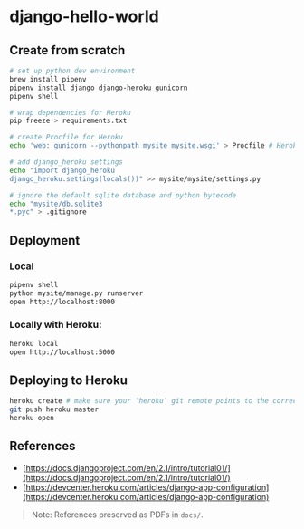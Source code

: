 # django-hello-world

## Create from scratch

```sh
# set up python dev environment
brew install pipenv
pipenv install django django-heroku gunicorn
pipenv shell

# wrap dependencies for Heroku
pip freeze > requirements.txt

# create Procfile for Heroku
echo 'web: gunicorn --pythonpath mysite mysite.wsgi' > Procfile # Heroku expects the project to be at root level. `--pythyonpath` allows it to be in a specified subdirectory path.

# add django_heroku settings
echo "import django_heroku
django_heroku.settings(locals())" >> mysite/mysite/settings.py

# ignore the default sqlite database and python bytecode
echo "mysite/db.sqlite3
*.pyc" > .gitignore
```

## Deployment

### Local

```sh
pipenv shell
python mysite/manage.py runserver
open http://localhost:8000
```

### Locally with Heroku:

```sh
heroku local
open http://localhost:5000
```

## Deploying to Heroku

```sh
heroku create # make sure your ‘heroku’ git remote points to the correct app's git url, like if there was a previous one
git push heroku master
heroku open
```

## References

- [https://docs.djangoproject.com/en/2.1/intro/tutorial01/](https://docs.djangoproject.com/en/2.1/intro/tutorial01/)
- [https://devcenter.heroku.com/articles/django-app-configuration](https://devcenter.heroku.com/articles/django-app-configuration)

> Note: References preserved as PDFs in `docs/`.